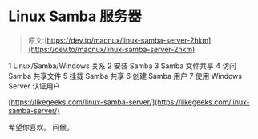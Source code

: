 # Linux Samba 服务器

> 原文:[https://dev.to/macnux/linux-samba-server-2hkm](https://dev.to/macnux/linux-samba-server-2hkm)

1 Linux/Samba/Windows 关系
2 安装 Samba
3 Samba 文件共享
4 访问 Samba 共享文件
5 挂载 Samba 共享
6 创建 Samba 用户
7 使用 Windows Server 认证用户

[https://likegeeks.com/linux-samba-server/](https://likegeeks.com/linux-samba-server/)

希望你喜欢。
问候，